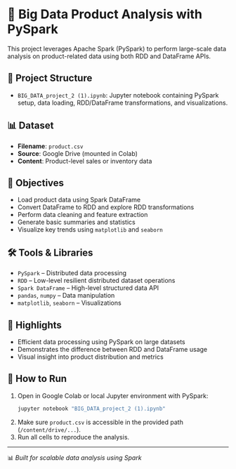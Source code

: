 # 🚀 Big Data Product Analysis with PySpark

This project leverages Apache Spark (PySpark) to perform large-scale data analysis on product-related data using both RDD and DataFrame APIs.

## 📁 Project Structure

- `BIG_DATA_project_2 (1).ipynb`: Jupyter notebook containing PySpark setup, data loading, RDD/DataFrame transformations, and visualizations.

## 📊 Dataset

- **Filename**: `product.csv`
- **Source**: Google Drive (mounted in Colab)
- **Content**: Product-level sales or inventory data

## 🧠 Objectives

- Load product data using Spark DataFrame
- Convert DataFrame to RDD and explore RDD transformations
- Perform data cleaning and feature extraction
- Generate basic summaries and statistics
- Visualize key trends using `matplotlib` and `seaborn`

## 🛠️ Tools & Libraries

- `PySpark` – Distributed data processing
- `RDD` – Low-level resilient distributed dataset operations
- `Spark DataFrame` – High-level structured data API
- `pandas`, `numpy` – Data manipulation
- `matplotlib`, `seaborn` – Visualizations

## 📌 Highlights

- Efficient data processing using PySpark on large datasets
- Demonstrates the difference between RDD and DataFrame usage
- Visual insight into product distribution and metrics

## 🚀 How to Run

1. Open in Google Colab or local Jupyter environment with PySpark:
   ```bash
   jupyter notebook "BIG_DATA_project_2 (1).ipynb"
   ```
2. Make sure `product.csv` is accessible in the provided path (`/content/drive/...`).
3. Run all cells to reproduce the analysis.

---

📊 *Built for scalable data analysis using Spark*
